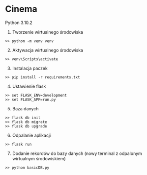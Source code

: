 # Cinema
Python 3.10.2


1. Tworzenie wirtualnego środowiska
```
>> python -m venv venv 
```
2. Aktywacja wirtualnego środowiska
```
>> venv\Scripts\activate
```
3. Instalacja paczek
```
>> pip install -r requirements.txt
```
4. Ustawienie flask
```
>> set FLASK_ENV=development
>> set FLASK_APP=run.py
```
5. Baza danych
```
>> flask db init
>> flask db migrate
>> flask db upgrade
```

6. Odpalanie aplikacji
```
>> flask run
```

7. Dodanie rekordów do bazy danych (nowy terminal z odpalonym wirtualnym środowiskiem)
```
>> python basicDB.py
```
